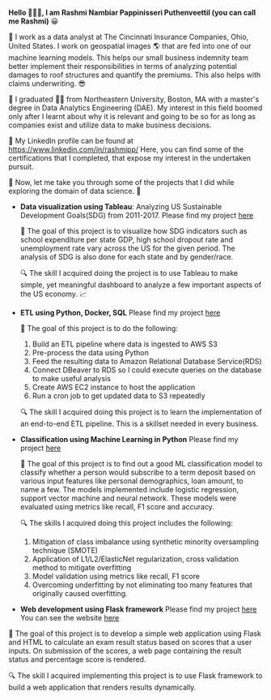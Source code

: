 **Hello	:wave::wave::wave:, I am Rashmi Nambiar Pappinisseri Puthenveettil (you can call me Rashmi)**   :grinning:

:large_blue_circle: I work as a data analyst at The Cincinnati Insurance Companies, Ohio, United States. I work on geospatial images :earth_americas: that are fed into one of our machine learning models. This helps our small business indemnity team better implement their responsibilities in terms of analyzing potential damages to roof structures and quantify the premiums. This also helps with claims underwriting.	:sunglasses:

:large_blue_circle: I graduated :woman_student: from Northeastern University, Boston, MA with a master's degree in Data Analytics Engineering (DAE). My interest in this field boomed only after I learnt about why it is relevant and going to be so for as long as companies exist and utilize data to make business decisions.

:large_blue_circle: My LinkedIn profile can be found at https://www.linkedin.com/in/rashmipp/ Here, you can find some of the certifications that I completed, that expose my interest in the undertaken pursuit.

:large_blue_circle: Now, let me take you through some of the projects that I did while exploring the domain of data science.	:flashlight:

- **Data visualization using Tableau**: 
Analyzing US Sustainable Development Goals(SDG) from 2011-2017. Please find my project [here](https://public.tableau.com/app/profile/rashmi8121/viz/USSDGindicatorsDashboard/Final_Dashboard1)

  :checkered_flag: The goal of this project is to visualize how SDG indicators such as school expenditure per state GDP, high school dropout rate and unemployment rate vary across the US for the given period. The analysis of SDG is also done for each state and by gender/race. 

  :mag: The skill I acquired doing the project is to use Tableau to make simple, yet meaningful dashboard to analyze a few important aspects of the US economy. :chart_with_upwards_trend:

- **ETL using Python, Docker, SQL**
Please find my project [here](https://github.com/Rashmi-PP/Data-ETL-pipeline-Python-AWS)

  :checkered_flag: The goal of this project is to do the following:
    1. Build an ETL pipeline where data is ingested to AWS S3
    2. Pre-process the data using Python
    3. Feed the resulting data to Amazon Relational Database Service(RDS)
    4. Connect DBeaver to RDS so I could execute queries on the database to make useful analysis
    5. Create AWS EC2 instance to host the application
    6. Run a cron job to get updated data to S3 repeatedly

  :mag: The skill I acquired doing this project is to learn the implementation of an end-to-end ETL pipeline. This is a skillset needed in every business.
  
- **Classification using Machine Learning in Python**
Please find my project [here](https://github.com/Rashmi-PP/MachineLearning_Classification)

  :checkered_flag: The goal of this project is to find out a good ML classification model to classify whether a person would subscribe to a term deposit based on various input features like personal demographics, loan amount, to name a few. The models implemented include logistic regression, support vector machine and neural network. These models were evaluated using metrics like recall, F1 score and accuracy. 

  :mag: The skills I acquired doing this project includes the following:
  1. Mitigation of class imbalance using synthetic minority oversampling technique (SMOTE)
  2. Application of L1/L2/ElasticNet regularization, cross validation method to mitigate overfitting
  3. Model validation using metrics like recall, F1 score
  4. Overcoming underfitting by not eliminating too many features that originally caused overfitting.
  
- **Web development using Flask framework**
Please find my project [here](https://github.com/Rashmi-PP/Web-development-using-Flask)
You can see the website [here]( https://exam-results.onrender.com/)

:checkered_flag: The goal of this project is to develop a simple web application using Flask and HTML to calculate an exam result status based on scores that a user inputs. On submission of the scores, a web page containing the result status and percentage score is rendered.

:mag: The skill I acquired implementing this project is to use Flask framework to build a web application that renders results dynamically.




